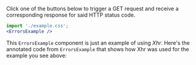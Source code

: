 Click one of the buttons below to trigger a GET request and receive a corresponding
response for said HTTP status code.

```jsx noeditor
import './example.css';
<ErrorsExample />
```

This `ErrorsExample` component is just an example of using _Xhr_.
Here's the annotated code from `ErrorsExample` that shows how Xhr
was used for the example you see above:

```js { "file": "ErrorsExample.js" }
```
